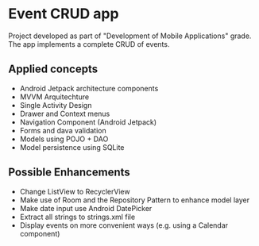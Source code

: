 # Event CRUD app

Project developed as part of "Development of Mobile Applications" grade.
The app implements a complete CRUD of events.


## Applied concepts

- Android Jetpack architecture components
- MVVM Arquitechture
- Single Activity Design
- Drawer and Context menus
- Navigation Component (Android Jetpack)
- Forms and dava validation
- Models using POJO + DAO
- Model persistence using SQLite


## Possible Enhancements

- Change ListView to RecyclerView
- Make use of Room and the Repository Pattern to enhance model layer
- Make date input use Android DatePicker
- Extract all strings to strings.xml file
- Display events on more convenient ways (e.g. using a Calendar component)

